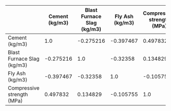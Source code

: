 |                            | Cement (kg/m3) | Blast Furnace Slag (kg/m3) | Fly Ash (kg/m3) | Compressive strength (MPa) |
|----------------------------|----------------|----------------------------|-----------------|----------------------------|
|             Cement (kg/m3) |            1.0 |                  -0.275216 |       -0.397467 |                   0.497832 |
| Blast Furnace Slag (kg/m3) |      -0.275216 |                        1.0 |        -0.32358 |                   0.134829 |
|            Fly Ash (kg/m3) |      -0.397467 |                   -0.32358 |             1.0 |                  -0.105755 |
| Compressive strength (MPa) |       0.497832 |                   0.134829 |       -0.105755 |                        1.0 |
